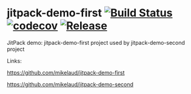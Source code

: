 # jitpack-demo-first [![Build Status](https://travis-ci.org/mikelaud/jitpack-demo-first.svg?branch=master)](https://travis-ci.org/mikelaud/jitpack-demo-first) [![codecov](https://codecov.io/gh/mikelaud/jitpack-demo-first/branch/master/graph/badge.svg)](https://codecov.io/gh/mikelaud/jitpack-demo-first) [![Release](https://jitpack.io/v/mikelaud/jitpack-demo-first.svg)](https://jitpack.io/#mikelaud/jitpack-demo-first)

JitPack demo: jitpack-demo-first project used by jitpack-demo-second project

Links:

https://github.com/mikelaud/jitpack-demo-first

https://github.com/mikelaud/jitpack-demo-second
